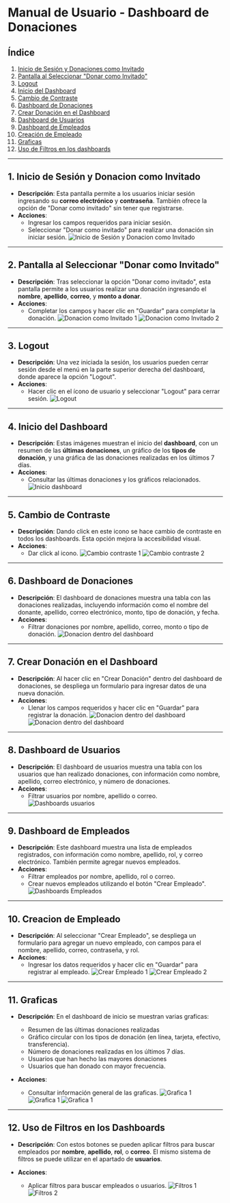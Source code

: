 # **Manual de Usuario - Dashboard de Donaciones**

## **Índice**
1. [Inicio de Sesión y Donaciones como Invitado](#1-inicio-de-sesión-y-donacion-como-invitado)
2. [Pantalla al Seleccionar "Donar como Invitado"](#2-pantalla-al-seleccionar-donar-como-invitado)
3. [Logout](#3-logout)
4. [Inicio del Dashboard](#4-inicio-del-dashboard)
5. [Cambio de Contraste](#5-cambio-de-contraste)
6. [Dashboard de Donaciones](#6-dashboard-de-donaciones)
7. [Crear Donación en el Dashboard](#7-crear-donación-en-el-dashboard)
8. [Dashboard de Usuarios](#8-dashboard-de-usuarios)
9. [Dashboard de Empleados](#9-dashboard-de-empleados)
10. [Creación de Empleado](#10-creacion-de-empleado)
11. [Graficas](#11-graficas)
12. [Uso de Filtros en los dashboards](#12-uso-de-filtros-en-los-dashboards)

---

## 1. **Inicio de Sesión y Donacion como Invitado**
- **Descripción**: Esta pantalla permite a los usuarios iniciar sesión ingresando su **correo electrónico** y **contraseña**. También ofrece la opción de "Donar como invitado" sin tener que registrarse.
- **Acciones**:
  - Ingresar los campos requeridos para iniciar sesión.
  - Seleccionar "Donar como invitado" para realizar una donación sin iniciar sesión.
![Inicio de Sesión y Donacion como Invitado](./Images/1.jpeg)

---

## 2. **Pantalla al Seleccionar "Donar como Invitado"**
- **Descripción**: Tras seleccionar la opción "Donar como invitado", esta pantalla permite a los usuarios realizar una donación ingresando el **nombre**, **apellido**, **correo**, y **monto a donar**.
- **Acciones**:
  - Completar los campos y hacer clic en "Guardar" para completar la donación.
![Donacion como Invitado 1](./Images/1.5.png)
![Donacion como Invitado 2](./Images/2.jpeg)

---

## 3. **Logout**
- **Descripción**: Una vez iniciada la sesión, los usuarios pueden cerrar sesión desde el menú en la parte superior derecha del dashboard, donde aparece la opción "Logout".
- **Acciones**:
  - Hacer clic en el ícono de usuario y seleccionar "Logout" para cerrar sesión.
![Logout](./Images/3.jpeg)

---

## 4. **Inicio del Dashboard**
- **Descripción**: Estas imágenes muestran el inicio del **dashboard**, con un resumen de las **últimas donaciones**, un gráfico de los **tipos de donación**, y una gráfica de las donaciones realizadas en los últimos 7 días.
- **Acciones**:
  - Consultar las últimas donaciones y los gráficos relacionados.
![Inicio dashboard](./Images/10.jpeg)

---

## 5. **Cambio de Contraste**
- **Descripción**: Dando click en este icono se hace cambio de contraste en todos los dashboards. Esta opción mejora la accesibilidad visual.
- **Acciones**:
  - Dar click al icono.
![Cambio contraste 1](./Images/11.5.png)
![Cambio contraste 2](./Images/12.jpeg)

---

## 6. **Dashboard de Donaciones**
- **Descripción**: El dashboard de donaciones muestra una tabla con las donaciones realizadas, incluyendo información como el nombre del donante, apellido, correo electrónico, monto, tipo de donación, y fecha.
- **Acciones**:
  - Filtrar donaciones por nombre, apellido, correo, monto o tipo de donación.
![Donacion dentro del dashboard](./Images/4.jpeg)

---

## 7. **Crear Donación en el Dashboard**
- **Descripción**: Al hacer clic en "Crear Donación" dentro del dashboard de donaciones, se despliega un formulario para ingresar datos de una nueva donación.
- **Acciones**:
  - Llenar los campos requeridos y hacer clic en "Guardar" para registrar la donación.
![Donacion dentro del dashboard](./Images/4.5.png)
![Donacion dentro del dashboard](./Images/5.jpeg)

---

## 8. **Dashboard de Usuarios**
- **Descripción**: El dashboard de usuarios muestra una tabla con los usuarios que han realizado donaciones, con información como nombre, apellido, correo electrónico, y número de donaciones.
- **Acciones**:
  - Filtrar usuarios por nombre, apellido o correo.
![Dashboards usuarios](./Images/6.jpeg)

---

## 9. **Dashboard de Empleados**
- **Descripción**: Este dashboard muestra una lista de empleados registrados, con información como nombre, apellido, rol, y correo electrónico. También permite agregar nuevos empleados.
- **Acciones**:
  - Filtrar empleados por nombre, apellido, rol o correo.
  - Crear nuevos empleados utilizando el botón "Crear Empleado".
![Dashboards Empleados](./Images/7.jpeg)  

---

## 10. **Creacion de Empleado**
- **Descripción**: Al seleccionar "Crear Empleado", se despliega un formulario para agregar un nuevo empleado, con campos para el nombre, apellido, correo, contraseña, y rol.
- **Acciones**:
  - Ingresar los datos requeridos y hacer clic en "Guardar" para registrar al empleado.
![Crear Empleado 1](./Images/7.5.png)
![Crear Empleado 2](./Images/8.jpeg)  

---

## 11. **Graficas**
- **Descripción**: En el dashboard de inicio se muestran varias graficas:
  - Resumen de las últimas donaciones realizadas
  - Gráfico circular con los tipos de donación (en línea, tarjeta, efectivo, transferencia).
  - Número de donaciones realizadas en los últimos 7 días.
  - Usuarios que han hecho las mayores donaciones
  - Usuarios que han donado con mayor frecuencia.
 
- **Acciones**:
  - Consultar información general de las graficas.
![Grafica 1](./Images/12.jpeg)
![Grafica 1](./Images/13.jpeg)
![Grafica 1](./Images/14.jpeg)  

---

## 12. **Uso de Filtros en los Dashboards**
- **Descripción**: Con estos botones se pueden aplicar filtros para buscar empleados por **nombre**, **apellido**, **rol**, o **correo**. El mismo sistema de filtros se puede utilizar en el apartado de **usuarios**.

- **Acciones**:
  - Aplicar filtros para buscar empleados o usuarios.
![Filtros 1](./Images/9.png)
![Filtros 2](./Images/9.5.jpeg) 
